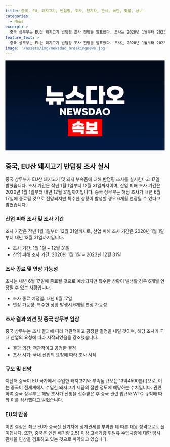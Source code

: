 ```yaml
---
title: 중국, EU, 돼지고기, 반덤핑, 조사, 전기차, 관세, 폭탄, 맞불, 상보
categories:
  - News
excerpt: >
  중국 상무부는 EU산 돼지고기 반덤핑 조사 진행을 발표했다. 조사는 2020년 1월부터 2023년 12월까지이며, 필요 시 6개월 연장될 수 있다. 중국은 조치에 대한 WTO 규범 위반을 주장하며 자국 기업의 보호를 강조했다. 조사기관은 산업의 요청에 따라 시작되었고, 객관적이고 공정한 결정을 내릴 것이라 강조했다. 이 결정은 최근의 EU 조치에 대한 대응으로 여겨지고 있다. (출처: 뉴스1)
feature_text: >
  중국 상무부는 EU산 돼지고기 반덤핑 조사 진행을 발표했다. 조사는 2020년 1월부터 2023년 12월까지이며, 필요 시 6개월 연장될 수 있다. 중국은 조치에 대한 WTO 규범 위반을 주장하며 자국 기업의 보호를 강조했다. 조사기관은 산업의 요청에 따라 시작되었고, 객관적이고 공정한 결정을 내릴 것이라 강조했다. 이 결정은 최근의 EU 조치에 대한 대응으로 여겨지고 있다. (출처: 뉴스1)
image: '/assets/img/newsdao_breakingnews.jpg'
---
```


<p><img src="/assets/img/newsdao_breakingnews.jpg" alt="pcversion 속보" /></p>

<h2 data-ke-size="size26">중국, EU산 돼지고기 반덤핑 조사 실시</h2>

<p data-ke-size="size16">중국 상무부가 EU산 돼지고기 및 돼지 부속품에 대해 반덤핑 조사를 실시한다고 17일 밝혔습니다. 조사 기간은 작년 1월 1일부터 12월 31일까지이며, 산업 피해 조사 기간은 2020년 1월 1일부터 내년 12월 31일까지입니다. 중국 상무부는 해당 조사가 내년 6월 17일에 종료될 것으로 전망되지만 특수한 상황이 발생할 경우 6개월 연장될 수 있다고 밝혔습니다.</p>

<h3>산업 피해 조사 및 조사 기간</h3>

<p data-ke-size="size16">조사 기간은 작년 1월 1일부터 12월 31일까지로, 산업 피해 조사 기간은 2020년 1월 1일부터 내년 12월 31일까지입니다. </p>

<ul>
  <li>조사 기간: 1월 1일 ~ 12월 31일</li>
  <li>산업 피해 조사 기간: 2020년 1월 1일 ~ 2023년 12월 31일</li>
</ul>

<h3>조사 종료 및 연장 가능성</h3>

<p data-ke-size="size16">조사는 내년 6월 17일에 종료될 것으로 예상되지만 특수한 상황이 발생할 경우 6개월 연장될 수 있는 사황입니다.</p>

<ul>
  <li>조사 종료 예정일: 내년 6월 17일</li>
  <li>연장 가능성: 특수한 상황 발생시 6개월 연장 가능성</li>
</ul>

<h3>조사 결과 의견 및 중국 상무부 입장</h3>

<p data-ke-size="size16">중국 상무부는 조사 결과에 따라 객관적이고 공정한 결정을 내릴 것이며, 해당 조사가 국내 산업의 요청에 따라 시작되었음을 강조했습니다.</p>

<ul>
  <li>결과 의견: 객관적이고 공정한 결정</li>
  <li>조사 시기: 국내 산업의 요청에 따라 조사 시작</li>
</ul>

<h3>규모 및 전망</h3>

<p data-ke-size="size16">지난해 중국이 EU 국가에서 수입한 돼지고기와 부속품 규모는 13억4500톤(t)으로, 이는 중국이 전세계에서 수입한 돼지고기 제품의 절반 정도에 해당하는 수치입니다. 관련하여 중국 상무부는 해당 조사가 신청을 접수받은 후 중국 관련 법규와 WTO 규칙에 따라 이를 심사했다고 밝혔습니다.</p>

<h3>EU의 반응</h3>

<p data-ke-size="size16">이번 결정은 최근 EU가 중국산 전기차에 상계관세를 부과한 데 따른 대응 성격으로도 풀이됩니다. 또한, 중국은 엔진 배기량 2.5ℓ 이상 고배기량 휘발유 수입차량에 대한 임시 관세율 인상을 검토하고 있는 것으로 파악되고 있습니다.</p>

<p data-ke-size="size16">&nbsp;</p>

